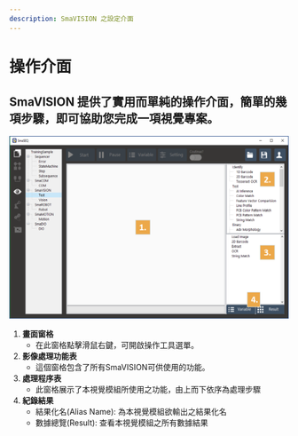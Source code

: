 ```yaml
---
description: SmaVISION 之設定介面
---
```


# 操作介面

## SmaVISION 提供了實用而單純的操作介面，簡單的幾項步驟，即可協助您完成一項視覺專案。

![](../.gitbook/assets/tu-pian-41.png)

1. **畫面窗格**
   * 在此窗格點擊滑鼠右鍵，可開啟操作工具選單。
2. **影像處理功能表**
   * 這個窗格包含了所有SmaVISION可供使用的功能。
3. **處理程序表**
   * 此窗格展示了本視覺模組所使用之功能，由上而下依序為處理步驟
4. **紀錄結果**
   * 結果化名\(Alias Name\): 為本視覺模組欲輸出之結果化名
   * 數據總覽\(Result\): 查看本視覺模組之所有數據結果

